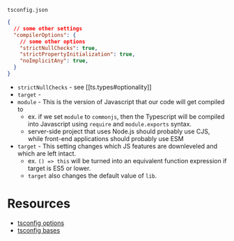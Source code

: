 

`tsconfig.json`
```json
{
  // some other settings
  "compilerOptions": {
    // some other options
    "strictNullChecks": true,
    "strictPropertyInitialization": true,
    "noImplicitAny": true,
  }
}
```

- `strictNullChecks` - see [[ts.types#optionality]]
- `target` - 
- `module` - This is the version of Javascript that our code will get compiled to
  - ex. if we set `module` to `commonjs`, then the Typescript will be compiled into Javascript using `require` and `module.exports` syntax.
  - server-side project that uses Node.js should probably use CJS, while front-end applications should probably use ESM
- `target` - This setting changes which JS features are downleveled and which are left intact.
  - ex. `() => this` will be turned into an equivalent function expression if target is ES5 or lower.
  - `target` also changes the default value of `lib`.

# Resources
- [tsconfig options](https://www.typescriptlang.org/docs/handbook/compiler-options.html)
- [tsconfig bases](https://github.com/tsconfig/bases#centralized-recommendations-for-tsconfig-bases)

